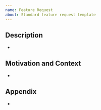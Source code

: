 ```yaml
---
name: Feature Request
about: Standard feature request template
---
```


## Description

- <!-- Describe your want to do -->


## Motivation and Context

- <!-- Why is this change required? What problem does it solve? -->


## Appendix

- <!-- If you have any information (URL, notes, etc.) that would help me check this issue, please include it here. -->
